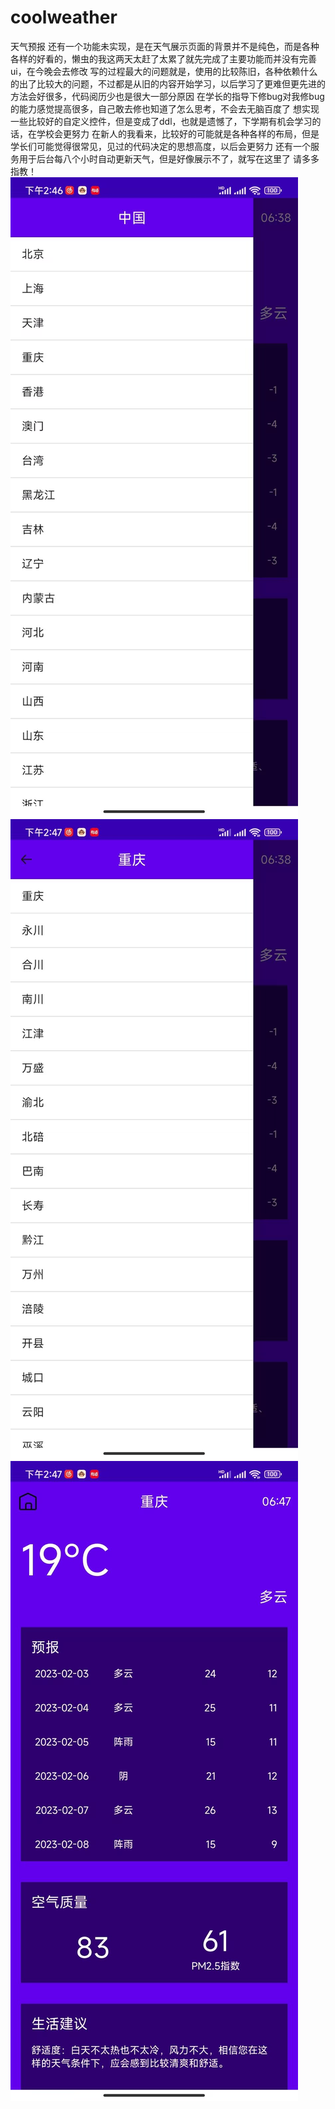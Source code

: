# coolweather
天气预报
还有一个功能未实现，是在天气展示页面的背景并不是纯色，而是各种各样的好看的，懒虫的我这两天太赶了太累了就先完成了主要功能而并没有完善ui，在今晚会去修改
写的过程最大的问题就是，使用的比较陈旧，各种依赖什么的出了比较大的问题，不过都是从旧的内容开始学习，以后学习了更难但更先进的方法会好很多，代码阅历少也是很大一部分原因
在学长的指导下修bug对我修bug的能力感觉提高很多，自己敢去修也知道了怎么思考，不会去无脑百度了
想实现一些比较好的自定义控件，但是变成了ddl，也就是遗憾了，下学期有机会学习的话，在学校会更努力
在新人的我看来，比较好的可能就是各种各样的布局，但是学长们可能觉得很常见，见过的代码决定的思想高度，以后会更努力
还有一个服务用于后台每八个小时自动更新天气，但是好像展示不了，就写在这里了
请多多指教！
![image](https://github.com/purplers/coolweather/blob/master/app/src/main/res/drawable/province.jpg)
![image](https://github.com/purplers/coolweather/blob/master/app/src/main/res/drawable/county.jpg)
![image](https://github.com/purplers/coolweather/blob/master/app/src/main/res/drawable/weather.jpg)
